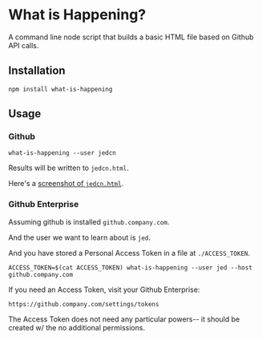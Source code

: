 # What is Happening?

A command line node script that builds a basic HTML file based on Github API
calls.

## Installation

```
npm install what-is-happening
```

## Usage

### Github

```
what-is-happening --user jedcn
```

Results will be written to `jedcn.html`.

Here's a [screenshot of `jedcn.html`][output-from-very-basic-beginnings].

[output-from-very-basic-beginnings]: https://cl.ly/2T1o3C2z400d

### Github Enterprise

Assuming github is installed `github.company.com`.

And the user we want to learn about is `jed`.

And you have stored a Personal Access Token in a file at `./ACCESS_TOKEN`.

```
ACCESS_TOKEN=$(cat ACCESS_TOKEN) what-is-happening --user jed --host github.company.com
```

If you need an Access Token, visit your Github Enterprise:

`https://github.company.com/settings/tokens`

The Access Token does not need any particular powers-- it should be created
w/ the no additional permissions.
